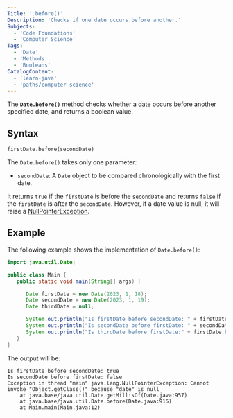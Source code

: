 ```yaml
---
Title: '.before()'
Description: 'Checks if one date occurs before another.'
Subjects:
  - 'Code Foundations'
  - 'Computer Science'
Tags:
  - 'Date'
  - 'Methods'
  - 'Booleans'
CatalogContent:
  - 'learn-java'
  - 'paths/computer-science'
---
```


The **`Date.before()`** method checks whether a date occurs before another specified date, and returns a boolean value.

## Syntax

```pseudo
firstDate.before(secondDate)
```

The `Date.before()` takes only one parameter:

- `secondDate`: A `Date` object to be compared chronologically with the first date.

It returns `true` if the `firstDate` is before the `secondDate` and returns `false` if the `firstDate` is after the `secondDate`. However, if a date value is null, it will raise a [NullPointerException](https://www.codecademy.com/resources/docs/java/errors/nullpointerexception). 

## Example

The following example shows the implementation of `Date.before()`:

```java
import java.util.Date;

public class Main {
   public static void main(String[] args) {

      Date firstDate = new Date(2023, 1, 18);
      Date secondDate = new Date(2023, 1, 19);
      Date thirdDate = null;

      System.out.println("Is firstDate before secondDate: " + firstDate.before(secondDate));
      System.out.println("Is secondDate before firstDate: " + secondDate.before(firstDate));
      System.out.println("Is thirdDate before firstDate:" + firstDate.before(thirdDate));
   }
}
```

The output will be:

```shell
Is firstDate before secondDate: true
Is secondDate before firstDate: false
Exception in thread "main" java.lang.NullPointerException: Cannot invoke "Object.getClass()" because "date" is null
	at java.base/java.util.Date.getMillisOf(Date.java:957)
	at java.base/java.util.Date.before(Date.java:916)
	at Main.main(Main.java:12)
```